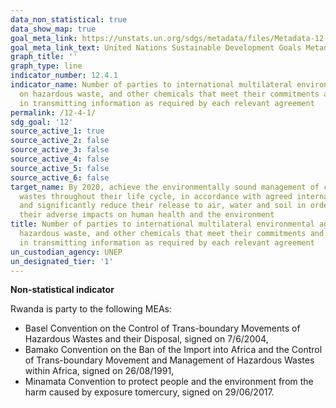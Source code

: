 ```yaml
---
data_non_statistical: true
data_show_map: true
goal_meta_link: https://unstats.un.org/sdgs/metadata/files/Metadata-12-04-01.pdf
goal_meta_link_text: United Nations Sustainable Development Goals Metadata (pdf 782kB)
graph_title: ''
graph_type: line
indicator_number: 12.4.1
indicator_name: Number of parties to international multilateral environmental agreements
  on hazardous waste, and other chemicals that meet their commitments and obligations
  in transmitting information as required by each relevant agreement
permalink: /12-4-1/
sdg_goal: '12'
source_active_1: true
source_active_2: false
source_active_3: false
source_active_4: false
source_active_5: false
source_active_6: false
target_name: By 2020, achieve the environmentally sound management of chemicals and all
  wastes throughout their life cycle, in accordance with agreed international frameworks,
  and significantly reduce their release to air, water and soil in order to minimize
  their adverse impacts on human health and the environment
title: Number of parties to international multilateral environmental agreements on
  hazardous waste, and other chemicals that meet their commitments and obligations
  in transmitting information as required by each relevant agreement
un_custodian_agency: UNEP
un_designated_tier: '1'
---
```

**Non-statistical indicator**

Rwanda is party to the following MEAs:

* Basel Convention on the Control of Trans-boundary Movements of Hazardous Wastes and their Disposal, signed on 7/6/2004,
* Bamako Convention on the Ban of the Import into Africa and the Control of Trans-boundary Movement and Management of Hazardous Wastes within Africa, signed on 26/08/1991,
* Minamata Convention to protect people and the environment from the harm caused by exposure tomercury, signed on 29/06/2017.
